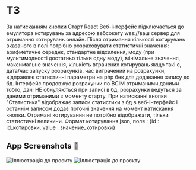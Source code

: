 # ТЗ

За натисканням кнопки Старт React Веб-інтерфейс підключається до емулятора котирувань за адресою
вебсокету wss://ваш сервер для отримання котирувань онлайн.
Після отримання кількості котирувань вказаного в полі потрібно розраховувати статистичні
значення: арифметичне середнє, стандартне відхилення, моду (при мультимодності
достатньо тільки одну моду), мінімальне значення, максимальне значення, кількість
втрачених котирувань якщо такі є, дата/час запуску розрахунків, час витрачений на
розрахунки, відправляє статистичні параметри на php бек для додавання запису до бд.
Інтерфейс продовжує розрахунки по ВСІМ отриманими даними тобто, дані НЕ обнуляються при
записі в бд, розрахунки ведуться за даними отриманими з моменту старту.
При натисканні кнопки "Статистика" відображає записи статистики з бд в веб-інтерфейс і останнім записом
додає поточні значення на момент натискання кнопки.
Отримані котирування не потрібно відображати, тільки статистичні величини.
Формат котирування json, поля : {id : id_котировки, value : значение_котировки}

## App Screenshots :eyes:

![Іллюстрація до проєкту](https://i.imgur.com/iFBQOGV.png)
![Іллюстрація до проєкту](https://i.imgur.com/QcGIb10.png)

